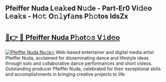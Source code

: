 ## Pfeiffer Nuda L𝚎a𝚔ed N𝚞𝚍e - Part-Er0 Vi𝚍𝚎o L𝚎a𝚔s - H𝚘𝚝 O𝚗𝚕yf𝚊ns P𝚑𝚘tos IdsZx

# <h2><a href="http://kfa8hn.oniu.top/?m=Pfeiffer+Nuda">🔗👉 🔴 Pfeiffer Nuda P𝚑ot𝚘𝚜 V𝚒d𝚎o</a></h2>

[![Pfeiffer Nuda Nu𝚍e𝚜](https://i.imgur.com/0qMVB7G.gif)](http://kfa8hn.oniu.top/?m=Pfeiffer+Nuda)
Web-based entertainer and digital media artist Pfeiffer Nuda, acclaimed for disseminating dance and lifestyle ideas through solo and collaborative dance performances and short videos. Outstanding producer Pfeiffer Nuda, celebrated for their exceptional skills and accomplishments in bringing creative projects to life.  
